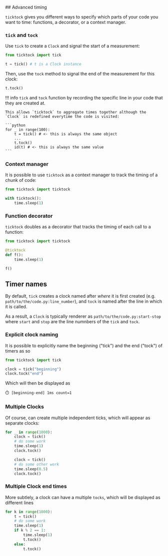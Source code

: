 ## Advanced timing

`ticktock` gives you different ways to specify which parts of your code you want to time: functions, a decorator, or a context manager.


### `tick` and `tock`


Use `tick` to create a `Clock` and signal the start of a measurement:

```python
from ticktock import tick

t = tick() # t is a Clock instance
```

Then, use the `tock` method to signal the end of the measurement for this clock:

```python
t.tock()
```

!!! info
    `tick` and `tock` function by recording the specific line in your code that they are created at. 
    
    This allows `ticktock` to aggregate times together although the `Clock` is redefined everytime the code is visited:

    ```python
    for _ in range(100):
        t = tick() # <- this is always the same object
        ...
        t.tock()
        id(t) # <- this is always the same value
    ```

### Context manager

It is possible to use `ticktock` as a context manager to track the timing of a chunk of code:

```python
from ticktock import ticktock

with ticktock():
    time.sleep(1)
```

### Function decorator

`ticktock` doubles as a decorator that tracks the timing of each call to a function:

```python
from ticktock import ticktock

@ticktock
def f():
    time.sleep(1)

f()
```

## Timer names

By default, `tick` creates a clock named after *where* it is first created (e.g. `path/to/the/code.py:line_number`), and `tock` is named after the line in which it is called. 

As a result, a `Clock` is typically renderer as `path/to/the/code.py:start-stop` where `start` and `stop` are the line numnbers of the `tick` and `tock`.


### Explicit clock naming

It is possible to explicitly name the beginning ("tick") and the end ("tock") of timers as so

```python
from ticktock import tick

clock = tick("beginning")
clock.tock("end")
```

Which will then be displayed as 

```
⏱️ [beginning-end] 1ms count=1
```

### Multiple Clocks

Of course, can create multiple independent ticks, which will appear as separate clocks:

```python
for _ in range(1000):
    clock = tick()
    # do some work
    time.sleep(1)
    clock.tock()

    clock = tick()
    # do some other work
    time.sleep(0.5)
    clock.tock()
```


### Multiple Clock end times

More subtlely, a clock can have a multiple `tocks`, which will be displayed as different lines

```python
for k in range(1000):
    t = tick()
    # do some work
    time.sleep(1)
    if k % 2 == 1:
        time.sleep(1)
        t.tock()
    else:
        t.tock()
```
